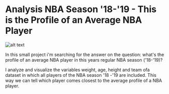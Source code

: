 # Analysis NBA Season '18-'19 - This is the Profile of an Average NBA Player

![alt text](https://lasueur.com/wp-content/uploads/2018/08/NBA-Calendrier-Noel-MLK-Day-Opening-Week-1.jpg)

In this small project i'm searching for the answer on the question: what's the profile of an average NBA player in this years regular NBA season ('18-'19)?

I analyze and visualize the variables weight, age, height and team ofa dataset in which all players of the NBA season '18 -'19 are included. This way we can tell which player comes closest to the average profile of a NBA player.


